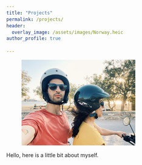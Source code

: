 ```yaml
---
title: "Projects"
permalink: /projects/
header:
  overlay_image: /assets/images/Norway.heic
author_profile: true

---
```


<figure style="width: 300px" class="align-right">
  <a href="/assets/images/Greece 4 Wheeler.heic"><img src="/assets/images/Greece 4 Wheeler.heic"></a>
</figure> 

Hello, here is a little bit about myself.
